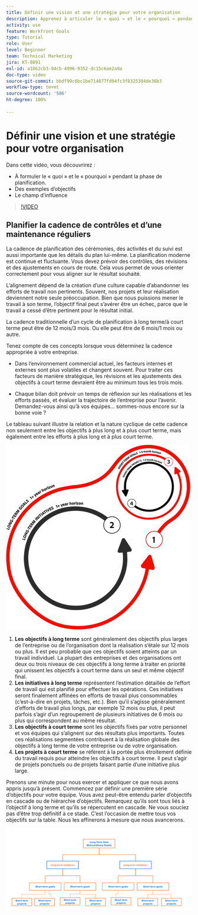 ```yaml
---
title: Définir une vision et une stratégie pour votre organisation
description: Apprenez à articuler le « quoi » et le « pourquoi » pendant la phase de planification, des exemples d’objectifs et le champ d’influence.
activity: use
feature: Workfront Goals
type: Tutorial
role: User
level: Beginner
team: Technical Marketing
jira: KT-8891
exl-id: a1062cb3-94cb-4996-9352-dc15c6ae2a9a
doc-type: video
source-git-commit: bbdf99c6bc1be714077fd94fc3f8325394de36b3
workflow-type: tm+mt
source-wordcount: '586'
ht-degree: 100%

---
```


# Définir une vision et une stratégie pour votre organisation

Dans cette vidéo, vous découvrirez :

* À formuler le « quoi » et le « pourquoi » pendant la phase de planification.
* Des exemples d’objectifs
* Le champ d’influence

>[!VIDEO](https://video.tv.adobe.com/v/3415997/?quality=12&learn=on&enablevpops=1&captions=fre_fr)

## Planifier la cadence de contrôles et d’une maintenance réguliers

La cadence de planification des cérémonies, des activités et du suivi est aussi importante que les détails du plan lui-même. La planification moderne est continue et fluctuante. Vous devez prévoir des contrôles, des révisions et des ajustements en cours de route. Cela vous permet de vous orienter correctement pour vous aligner sur le résultat souhaité.

L’alignement dépend de la création d’une culture capable d’abandonner les efforts de travail non pertinents. Souvent, nos projets et leur réalisation deviennent notre seule préoccupation. Bien que nous puissions mener le travail à son terme, l’objectif final peut s’avérer être un échec, parce que le travail a cessé d’être pertinent pour le résultat initial.

La cadence traditionnelle d’un cycle de planification à long terme/à court terme peut être de 12 mois/3 mois. Ou elle peut être de 6 mois/1 mois ou autre.

Tenez compte de ces concepts lorsque vous déterminez la cadence appropriée à votre entreprise.

* Dans l’environnement commercial actuel, les facteurs internes et externes sont plus volatiles et changent souvent. Pour traiter ces facteurs de manière stratégique, les révisions et les ajustements des objectifs à court terme devraient être au minimum tous les trois mois.

* Chaque bilan doit prévoir un temps de réflexion sur les réalisations et les efforts passés, et évaluer la trajectoire de l’entreprise pour l’avenir. Demandez-vous ainsi qu’à vos équipes... sommes-nous encore sur la bonne voie ?

Le tableau suivant illustre la relation et la nature cyclique de cette cadence non seulement entre les objectifs à plus long et à plus court terme, mais également entre les efforts à plus long et à plus court terme.

![Graphique du cycle d’exécution stratégique](assets/02-workfront-goals-strategic-execution-cycle.png)

1. **Les objectifs à long terme** sont généralement des objectifs plus larges de l’entreprise ou de l’organisation dont la réalisation s’étale sur 12 mois ou plus. Il est peu probable que ces objectifs soient atteints par un travail individuel. La plupart des entreprises et des organisations ont deux ou trois niveaux de ces objectifs à long terme à traiter en priorité qui unissent les objectifs à court terme dans un seul et même objectif final.
1. **Les initiatives à long terme** représentent l’estimation détaillée de l’effort de travail qui est planifié pour effectuer les opérations. Ces initiatives seront finalement affinées en efforts de travail plus consommables (c’est-à-dire en projets, tâches, etc.). Bien qu’il s’agisse généralement d’efforts de travail plus longs, par exemple 12 mois ou plus, il peut parfois s’agir d’un regroupement de plusieurs initiatives de 6 mois ou plus qui correspondent au même résultat.
1. **Les objectifs à court terme** sont les objectifs fixés par votre personnel et vos équipes qui s’alignent sur des résultats plus importants. Toutes ces réalisations segmentées contribuent à la réalisation globale des objectifs à long terme de votre entreprise ou de votre organisation.
1. **Les projets à court terme** se réfèrent à la portée plus étroitement définie du travail requis pour atteindre les objectifs à court terme. Il peut s’agir de projets ponctuels ou de projets faisant partie d’une initiative plus large.

<!--
Your turn graphic
-->

Prenons une minute pour nous exercer et appliquer ce que nous avons appris jusqu’à présent. Commencez par définir une première série d’objectifs pour votre équipe. Vous avez peut-être entendu parler d’objectifs en cascade ou de hiérarchie d’objectifs. Remarquez qu’ils sont tous liés à l’objectif à long terme et qu’ils se répercutent en cascade. Ne vous souciez pas d’être trop définitif à ce stade. C’est l’occasion de mettre tous vos objectifs sur la table. Nous les affinerons à mesure que nous avancerons.

![Une représentation graphique des objectifs à court et à long terme](assets/03-workfront-goals-goal-mapping.png)
